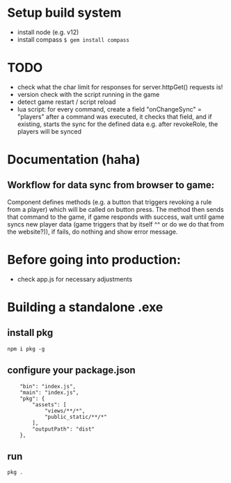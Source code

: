# Setup build system
- install node (e.g. v12)
- install compass `$ gem install compass`



# TODO
* check what the char limit for responses for server.httpGet() requests is!
* version check with the script running in the game
* detect game restart / script reload
* lua script:
  for every command, create a field "onChangeSync" = "players"
  after a command was executed, it checks that field, and if existing, starts the sync for the defined data
  e.g. after revokeRole, the players will be synced

# Documentation (haha)

## Workflow for data sync from browser to game:
Component defines methods (e.g. a button that triggers revoking a rule from a player) which will be called on button press.
The method then sends that command to the game, if game responds with success, wait until game syncs new player data (game triggers that by itself ^^ or do we do that from the website?)), if fails, do nothing and show error message.

# Before going into production:
* check app.js for necessary adjustments

# Building a standalone .exe
## install pkg
`npm i pkg -g`
## configure your package.json
```
    "bin": "index.js",
    "main": "index.js",
    "pkg": {
        "assets": [
            "views/**/*",
            "public_static/**/*"
        ],
        "outputPath": "dist"
    },
```
## run
`pkg .`